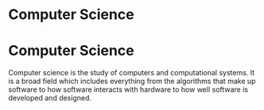 # Computer Science
# Computer Science
Computer science is the study of computers and computational systems. It is a broad field which includes everything from the algorithms that make up software to how software interacts with hardware to how well software is developed and designed.